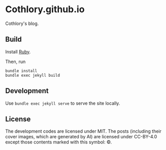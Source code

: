 # Cothlory.github.io

Cothlory's blog.

## Build

Install [Ruby](https://www.ruby-lang.org/).

Then, run

```shell
bundle install
bundle exec jekyll build
```

## Development

Use `bundle exec jekyll serve` to serve the site locally.

## License

The development codes are licensed under MIT.
The posts (including their cover images, which are generated by AI)
are licensed under CC-BY-4.0 except those contents marked with this symbol: &copy;.
